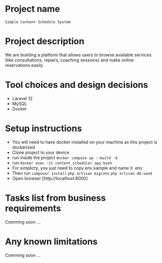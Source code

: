 # Project name
    Simple Content Schedule System

# Project description
  We are building a platform that allows users to browse available services (like consultations, repairs, coaching sessions) and make online reservations easily

# Tool choices and design decisions
  - Laravel 12
  - MySQL
  - Docker
# Setup instructions
  - You will need to have docker installed on your machine as this project is dockerized
  - Clone project to your device
  - run inside the project
  `` docker compose up --build -d ``
  - run 
  `` docker exec -it content_scheduler_app bash ``
  - For simplicty, you just need to copy env.sample and name it .env
  - Then run
  `` composer install ``
  `` php artisan migrate ``
  `` php artisan db:seed ``
  - Open browser
  [http://localhost:8000]
  # Tasks list from business requirements
  Comming soon ...
  # Any known limitations
  Comming soon ...
  